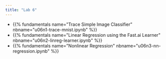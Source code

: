 ```yaml
---
title: "Lab 6"
---
```


- {{% fundamentals name="Trace Simple Image Classifier" nbname="u06n1-trace-mnist.ipynb" %}}
- {{% fundamentals name="Linear Regression using the Fast.ai Learner" nbname="u06n2-linreg-learner.ipynb" %}}
- {{% fundamentals name="Nonlinear Regression" nbname="u06n3-nn-regression.ipynb" %}}

<!--


- trace-mnist: the *activations* are the *results* of the layers, not the layers themselves.
- trace-mnist: you need to pass the *output* of one layer as the *input* to the next one.
- trace-mnist: the activation shapes are incorrect (Maybe you're thinking the *weight* shapes). Check `act1_shape` against `act1.shape`.
- trace-mnist: weight shapes should, like activation shapes, be lists of numbers (in this case, two numbers), e.g., `linear_1_weight_shape = [linear_3.middle_features, linear_17.special_features]` but the right numbers instead. Then, check that `linear_1_weight_shape` matches `linear_1.weight.shape`.

-->